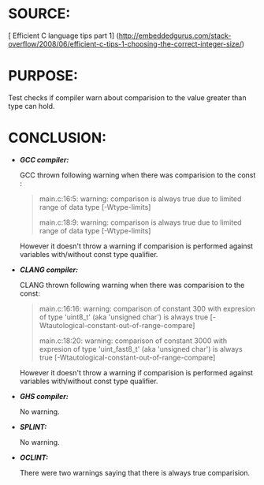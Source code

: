 SOURCE:
=======

[ Efficient C language tips part 1] (http://embeddedgurus.com/stack-overflow/2008/06/efficient-c-tips-1-choosing-the-correct-integer-size/)

PURPOSE:
========

Test checks if compiler warn about comparision to the value greater than type can hold.

CONCLUSION:
===========

* _**GCC compiler:**_

    GCC thrown following warning when there was comparision to the const :

    >main.c:16:5: warning: comparison is always true due to limited range of data type [-Wtype-limits]
    >
    >main.c:18:9: warning: comparison is always true due to limited range of data type [-Wtype-limits]

    However it doesn't throw a warning if comparision is performed against variables with/without const type qualifier.

* _**CLANG compiler:**_

    CLANG thrown following warning when there was comparision to the const:

    >main.c:16:16: warning: comparison of constant 300 with expresion of type 'uint8_t' (aka 'unsigned char')
    >is always true [-Wtautological-constant-out-of-range-compare]
    >
    >main.c:18:20: warning: comparison of constant 3000 with expresion of type 'uint_fast8_t' (aka 'unsigned char')
    >is always true [-Wtautological-constant-out-of-range-compare]

    However it doesn't throw a warning if comparision is performed against variables with/without const type qualifier.

* _**GHS compiler:**_

    No warning.

* _**SPLINT:**_

    No warning.

* _**OCLINT:**_

    There were two warnings saying that there is always true comparision.

